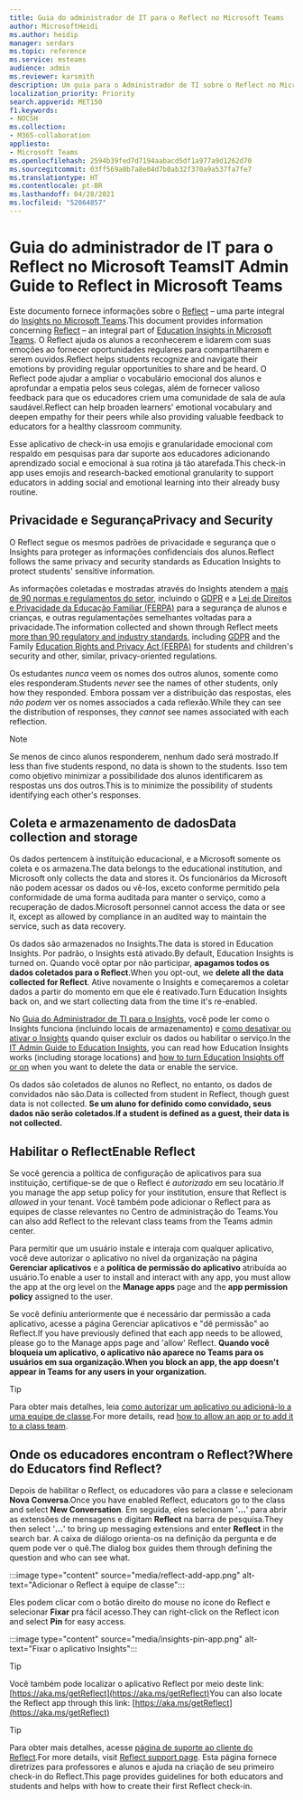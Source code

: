 ```yaml
---
title: Guia do administrador de IT para o Reflect no Microsoft Teams
author: MicrosoftHeidi
ms.author: heidip
manager: serdars
ms.topic: reference
ms.service: msteams
audience: admin
ms.reviewer: karsmith
description: Um guia para o Administrador de TI sobre o Reflect no Microsoft Teams para Educação.
localization_priority: Priority
search.appverid: MET150
f1.keywords:
- NOCSH
ms.collection:
- M365-collaboration
appliesto:
- Microsoft Teams
ms.openlocfilehash: 2594b39fed7d7194aabacd5df1a977a9d1262d70
ms.sourcegitcommit: 03ff569a0b7a8e04d7b0ab32f370a9a537fa7fe7
ms.translationtype: HT
ms.contentlocale: pt-BR
ms.lasthandoff: 04/28/2021
ms.locfileid: "52064857"
---
```

# <a name="it-admin-guide-to-reflect-in-microsoft-teams"></a><span data-ttu-id="11b5d-103">Guia do administrador de IT para o Reflect no Microsoft Teams</span><span class="sxs-lookup"><span data-stu-id="11b5d-103">IT Admin Guide to Reflect in Microsoft Teams</span></span>

<span data-ttu-id="11b5d-104">Este documento fornece informações sobre o [Reflect](https://aka.ms/reflect) – uma parte integral do [Insights no Microsoft Teams](class-insights.md).</span><span class="sxs-lookup"><span data-stu-id="11b5d-104">This document provides information concerning [Reflect](https://aka.ms/reflect) – an integral part of [Education Insights in Microsoft Teams](class-insights.md).</span></span> <span data-ttu-id="11b5d-105">O Reflect ajuda os alunos a reconhecerem e lidarem com suas emoções ao fornecer oportunidades regulares para compartilharem e serem ouvidos.</span><span class="sxs-lookup"><span data-stu-id="11b5d-105">Reflect helps students recognize and navigate their emotions by providing regular opportunities to share and be heard.</span></span> <span data-ttu-id="11b5d-106">O Reflect pode ajudar a ampliar o vocabulário emocional dos alunos e aprofundar a empatia pelos seus colegas, além de fornecer valioso feedback para que os educadores criem uma comunidade de sala de aula saudável.</span><span class="sxs-lookup"><span data-stu-id="11b5d-106">Reflect can help broaden learners' emotional vocabulary and deepen empathy for their peers while also providing valuable feedback to educators for a healthy classroom community.</span></span>

<span data-ttu-id="11b5d-107">Esse aplicativo de check-in usa emojis e granularidade emocional com respaldo em pesquisas para dar suporte aos educadores adicionando aprendizado social e emocional à sua rotina já tão atarefada.</span><span class="sxs-lookup"><span data-stu-id="11b5d-107">This check-in app uses emojis and research-backed emotional granularity to support educators in adding social and emotional learning into their already busy routine.</span></span>


## <a name="privacy-and-security"></a><span data-ttu-id="11b5d-108">Privacidade e Segurança</span><span class="sxs-lookup"><span data-stu-id="11b5d-108">Privacy and Security</span></span>
<span data-ttu-id="11b5d-109">O Reflect segue os mesmos padrões de privacidade e segurança que o Insights para proteger as informações confidenciais dos alunos.</span><span class="sxs-lookup"><span data-stu-id="11b5d-109">Reflect follows the same privacy and security standards as Education Insights to protect students' sensitive information.</span></span>

<span data-ttu-id="11b5d-110">As informações coletadas e mostradas através do Insights atendem a [mais de 90 normas e regulamentos do setor](/compliance/regulatory/offering-home), incluindo o [GDPR](/compliance/regulatory/gdpr) e a [Lei de Direitos e Privacidade da Educação Familiar (FERPA)](/compliance/regulatory/offering-ferpa) para a segurança de alunos e crianças, e outras regulamentações semelhantes voltadas para a privacidade.</span><span class="sxs-lookup"><span data-stu-id="11b5d-110">The information collected and shown through Reflect meets [more than 90 regulatory and industry standards](/compliance/regulatory/offering-home), including [GDPR](/compliance/regulatory/gdpr) and the Family [Education Rights and Privacy Act (FERPA)](/compliance/regulatory/offering-ferpa) for students and children's security and other, similar, privacy-oriented regulations.</span></span>

<span data-ttu-id="11b5d-111">Os estudantes *nunca* veem os nomes dos outros alunos, somente como eles responderam.</span><span class="sxs-lookup"><span data-stu-id="11b5d-111">Students *never* see the names of other students, only how they responded.</span></span> <span data-ttu-id="11b5d-112">Embora possam ver a distribuição das respostas, eles *não podem* ver os nomes associados a cada reflexão.</span><span class="sxs-lookup"><span data-stu-id="11b5d-112">While they can see the distribution of responses, they *cannot* see names associated with each reflection.</span></span> 

> [!NOTE]
> <span data-ttu-id="11b5d-113">Se menos de cinco alunos responderem, nenhum dado será mostrado.</span><span class="sxs-lookup"><span data-stu-id="11b5d-113">If less than five students respond, no data is shown to the students.</span></span> <span data-ttu-id="11b5d-114">Isso tem como objetivo minimizar a possibilidade dos alunos identificarem as respostas uns dos outros.</span><span class="sxs-lookup"><span data-stu-id="11b5d-114">This is to minimize the possibility of students identifying each other's responses.</span></span>

## <a name="data-collection-and-storage"></a><span data-ttu-id="11b5d-115">Coleta e armazenamento de dados</span><span class="sxs-lookup"><span data-stu-id="11b5d-115">Data collection and storage</span></span>
<span data-ttu-id="11b5d-116">Os dados pertencem à instituição educacional, e a Microsoft somente os coleta e os armazena.</span><span class="sxs-lookup"><span data-stu-id="11b5d-116">The data belongs to the educational institution, and Microsoft only collects the data and stores it.</span></span> <span data-ttu-id="11b5d-117">Os funcionários da Microsoft não podem acessar os dados ou vê-los, exceto conforme permitido pela conformidade de uma forma auditada para manter o serviço, como a recuperação de dados.</span><span class="sxs-lookup"><span data-stu-id="11b5d-117">Microsoft personnel cannot access the data or see it, except as allowed by compliance in an audited way to maintain the service, such as data recovery.</span></span>

<span data-ttu-id="11b5d-118">Os dados são armazenados no Insights.</span><span class="sxs-lookup"><span data-stu-id="11b5d-118">The data is stored in Education Insights.</span></span> <span data-ttu-id="11b5d-119">Por padrão, o Insights está ativado.</span><span class="sxs-lookup"><span data-stu-id="11b5d-119">By default, Education Insights is turned on.</span></span> <span data-ttu-id="11b5d-120">Quando você optar por não participar, **apagamos todos os dados coletados para o Reflect**.</span><span class="sxs-lookup"><span data-stu-id="11b5d-120">When you opt-out, we **delete all the data collected for Reflect**.</span></span> <span data-ttu-id="11b5d-121">Ative novamente o Insights e começaremos a coletar dados a partir do momento em que ele é reativado.</span><span class="sxs-lookup"><span data-stu-id="11b5d-121">Turn Education Insights back on, and we start collecting data from the time it's re-enabled.</span></span>

<span data-ttu-id="11b5d-122">No [Guia do Administrador de TI para o Insights](class-insights.md), você pode ler como o Insights funciona (incluindo locais de armazenamento) e [como desativar ou ativar o Insights](class-insights.md#turn-insights-off-or-on) quando quiser excluir os dados ou habilitar o serviço.</span><span class="sxs-lookup"><span data-stu-id="11b5d-122">In the [IT Admin Guide to Education Insights](class-insights.md), you can read how Education Insights works (including storage locations) and [how to turn Education Insights off or on](class-insights.md#turn-insights-off-or-on) when you want to delete the data or enable the service.</span></span>

<span data-ttu-id="11b5d-123">Os dados são coletados de alunos no Reflect, no entanto, os dados de convidados não são.</span><span class="sxs-lookup"><span data-stu-id="11b5d-123">Data is collected from student in Reflect, though guest data is not collected.</span></span> <span data-ttu-id="11b5d-124">**Se um aluno for definido como convidado, seus dados não serão coletados.**</span><span class="sxs-lookup"><span data-stu-id="11b5d-124">**If a student is defined as a guest, their data is not collected.**</span></span> 

## <a name="enable-reflect"></a><span data-ttu-id="11b5d-125">Habilitar o Reflect</span><span class="sxs-lookup"><span data-stu-id="11b5d-125">Enable Reflect</span></span>
<span data-ttu-id="11b5d-126">Se você gerencia a política de configuração de aplicativos para sua instituição, certifique-se de que o Reflect é *autorizado* em seu locatário.</span><span class="sxs-lookup"><span data-stu-id="11b5d-126">If you manage the app setup policy for your institution, ensure that Reflect is *allowed* in your tenant.</span></span> <span data-ttu-id="11b5d-127">Você também pode adicionar o Reflect para as equipes de classe relevantes no Centro de administração do Teams.</span><span class="sxs-lookup"><span data-stu-id="11b5d-127">You can also add Reflect to the relevant class teams from the Teams admin center.</span></span>

<span data-ttu-id="11b5d-128">Para permitir que um usuário instale e interaja com qualquer aplicativo, você deve autorizar o aplicativo no nível da organização na página **Gerenciar aplicativos** e a **política de permissão do aplicativo** atribuída ao usuário.</span><span class="sxs-lookup"><span data-stu-id="11b5d-128">To enable a user to install and interact with any app, you must allow the app at the org level on the **Manage apps** page and the **app permission policy** assigned to the user.</span></span>

<span data-ttu-id="11b5d-129">Se você definiu anteriormente que é necessário dar permissão a cada aplicativo, acesse a página Gerenciar aplicativos e "dê permissão" ao Reflect.</span><span class="sxs-lookup"><span data-stu-id="11b5d-129">If you have previously defined that each app needs to be allowed, please go to the Manage apps page and 'allow' Reflect.</span></span> <span data-ttu-id="11b5d-130">**Quando você bloqueia um aplicativo, o aplicativo não aparece no Teams para os usuários em sua organização.**</span><span class="sxs-lookup"><span data-stu-id="11b5d-130">**When you block an app, the app doesn't appear in Teams for any users in your organization.**</span></span>

> [!TIP]
> <span data-ttu-id="11b5d-131">Para obter mais detalhes, leia [como autorizar um aplicativo ou adicioná-lo a uma equipe de classe](manage-apps.md#allow-and-block-apps).</span><span class="sxs-lookup"><span data-stu-id="11b5d-131">For more details, read [how to allow an app or to add it to a class team](manage-apps.md#allow-and-block-apps).</span></span>


## <a name="where-do-educators-find-reflect"></a><span data-ttu-id="11b5d-132">Onde os educadores encontram o Reflect?</span><span class="sxs-lookup"><span data-stu-id="11b5d-132">Where do Educators find Reflect?</span></span>
<span data-ttu-id="11b5d-133">Depois de habilitar o Reflect, os educadores vão para a classe e selecionam **Nova Conversa**.</span><span class="sxs-lookup"><span data-stu-id="11b5d-133">Once you have enabled Reflect, educators go to the class and select **New Conversation**.</span></span> <span data-ttu-id="11b5d-134">Em seguida, eles selecionam '**…**' para abrir as extensões de mensagens e digitam **Reflect** na barra de pesquisa.</span><span class="sxs-lookup"><span data-stu-id="11b5d-134">They then select '**…**' to bring up messaging extensions and enter **Reflect** in the search bar.</span></span> <span data-ttu-id="11b5d-135">A caixa de diálogo orienta-os na definição da pergunta e de quem pode ver o quê.</span><span class="sxs-lookup"><span data-stu-id="11b5d-135">The dialog box guides them through defining the question and who can see what.</span></span>

:::image type="content" source="media/reflect-add-app.png" alt-text="Adicionar o Reflect à equipe de classe":::

<span data-ttu-id="11b5d-137">Eles podem clicar com o botão direito do mouse no ícone do Reflect e selecionar **Fixar** pra fácil acesso.</span><span class="sxs-lookup"><span data-stu-id="11b5d-137">They can right-click on the Reflect icon and select **Pin** for easy access.</span></span>

:::image type="content" source="media/insights-pin-app.png" alt-text="Fixar o aplicativo Insights":::

> [!TIP]
> <span data-ttu-id="11b5d-139">Você também pode localizar o aplicativo Reflect por meio deste link: [https://aka.ms/getReflect](https://aka.ms/getReflect)</span><span class="sxs-lookup"><span data-stu-id="11b5d-139">You can also locate the Reflect app through this link: [https://aka.ms/getReflect](https://aka.ms/getReflect)</span></span>

> [!TIP]
> <span data-ttu-id="11b5d-140">Para obter mais detalhes, acesse [página de suporte ao cliente do Reflect](https://support.microsoft.com/topic/e9198f62-7860-4532-821f-53ef14afa79a).</span><span class="sxs-lookup"><span data-stu-id="11b5d-140">For more details, visit [Reflect support page](https://support.microsoft.com/topic/e9198f62-7860-4532-821f-53ef14afa79a).</span></span> <span data-ttu-id="11b5d-141">Esta página fornece diretrizes para professores e alunos e ajuda na criação de seu primeiro check-in do Reflect.</span><span class="sxs-lookup"><span data-stu-id="11b5d-141">This page provides guidelines for both educators and students and helps with how to create their first Reflect check-in.</span></span>
